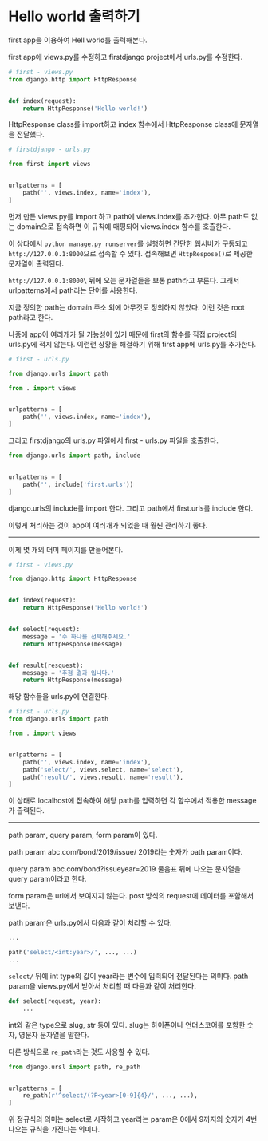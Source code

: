 # Hello world 출력하기

first app을 이용하여 Hell world를 출력해본다.

first app에 views.py를 수정하고 firstdjango project에서 urls.py를 수정한다.

```py
# first - views.py
from django.http import HttpResponse


def index(request):
    return HttpResponse('Hello world!')
```

HttpResponse class를 import하고 index 함수에서 HttpResponse class에 문자열을 전달했다.

```py
# firstdjango - urls.py

from first import views


urlpatterns = [
    path('', views.index, name='index'),
]
```

먼저 만든 views.py를 import 하고 path에 views.index를 추가한다.
아무 path도 없는 domain으로 접속하면 이 규칙에 매핑되어 views.index 함수를 호출한다.

이 상타에서 `python manage.py runserver`를 실행하면 간단한 웹서버가 구동되고 `http://127.0.0.1:8000`으로 접속할 수 있다. 접속해보면 `HttpRespose()`로 제공한 문자열이 출력된다.

`http://127.0.0.1:8000\` 뒤에 오는 문자열들을 보통 path라고 부른다. 그래서 urlpatterns에서 path라는 단어를 사용한다.

지금 정의한 path는 domain 주소 외에 아무것도 정의하지 않았다. 이런 것은 root path라고 한다.

나중에 app이 여러개가 될 가능성이 있기 때문에 first의 함수를 직접 project의 urls.py에 적지 않는다.
이런런 상황을 해결하기 위해 first app에 urls.py를 추가한다.

```py
# first - urls.py

from django.urls import path

from . import views


urlpatterns = [
    path('', views.index, name='index'),
]
```

그리고 firstdjango의 urls.py 파일에서 first - urls.py 파일을 호출한다.

```py
from django.urls import path, include


urlpatterns = [
    path('', include('first.urls'))
]
```

django.urls의 include를 import 한다. 그리고 path에서 first.urls를 include 한다.

이렇게 처리하는 것이 app이 여러개가 되었을 때 훨씬 관리하기 좋다.

---

이제 몇 개의 더미 페이지를 만들어본다.

```py
# first - views.py

from django.http import HttpResponse


def index(request):
    return HttpResponse('Hello world!')


def select(request):
    message = '수 하나를 선택해주세요.'
    return HttpResponse(message)


def result(resquest):
    message = '추첨 결과 입니다.'
    return HttpResponse(message)
```

해당 함수들을 urls.py에 연결한다.

```py
# first - urls.py
from django.urls import path

from . import views


urlpatterns = [
    path('', views.index, name='index'),
    path('select/', views.select, name='select'),
    path('result/', views.result, name='result'),
]
```

이 상태로 localhost에 접속하여 해당 path를 입력하면 각 함수에서 적용한 message가 출력된다.

---

path param, query param, form param이 있다.

path param
abc.com/bond/2019/issue/
2019라는 숫자가 path param이다.

query param
abc.com/bond?issueyear=2019
물음표 뒤에 나오는 문자열을 query param이라고 한다.

form param은 url에서 보여지지 않는다.
post 방식의 request에 데이터를 포함해서 보낸다.

path param은 urls.py에서 다음과 같이 처리할 수 있다.

```py
...

path('select/<int:year>/', ..., ...)
...
```

`select/` 뒤에 int type의 값이 year라는 변수에 입력되어 전달된다는 의미다.
path param을 views.py에서 받아서 처리할 때 다음과 같이 처리한다.

```py
def select(request, year):
    ...
```

int와 같은 type으로 slug, str 등이 있다.
slug는 하이픈이나 언더스코어를 포함한 숫자, 영문자 문자열을 말한다.

다른 방식으로 `re_path`라는 것도 사용할 수 있다.

```py
from django.ursl import path, re_path


urlpatterns = [
    re_path(r'^select/(?P<year>[0-9]{4}/', ..., ...),
]
```

위 정규식의 의미는 select로 시작하고 year라는 param은 0에서 9까지의 숫자가 4번 나오는 규칙을 가진다는 의미다.
